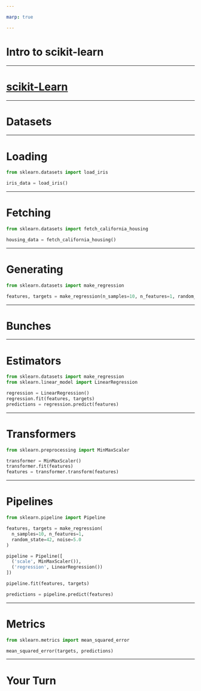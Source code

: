 ```yaml
---

marp: true

---
```


<style>
img[alt~="center"] {
  display: block;
  margin: 0 auto;
}
</style>

# Intro to scikit-learn

---

# [scikit-Learn](https://scikit-learn.org)

<!--
* Scikit-learn.org is the primary website for the scikit-learn project. Here you will find information pertaining to scikit-learn, including instructions on installation, documentation, and even the project source code.
* Let's take a few moments to look around the project website.

@Exercise (10 minutes) {
*Either navigate to scikit-learn.org on your own computer and present your computer screen to the students (recommended), or ask them to open their laptops to scikit-learn.org. Take the time to point out the following elements on the website:
  * The classification, regression, clustering, dimensionality reduction, model selection, and preprocessing sections on the main page. These represent core groupings of features provided by scikit-learn.
  * *The top-page navigation with links on how to install the toolkit, documentation, and examples.
  * *The banner on the upper right corner that says "Fork me on GitHub." This leads to the source code.
  * *When you click the 'Documentation' drop-down in the upper navigation, it tells you the current stable version and has a *link to 'All available versions.' Tell students to be sure to check the version of scikit-learn they're working with once they start the colab.
  * *The 'Examples' linked in the top navigation are not just API usage examples; they also contain some interesting machine learning insights.
}
-->

---

# Datasets

<!--
Scikit-learn comes with support for acquiring and generating datasets. The library even comes packaged with some datasets that are commonly used for exploring new models.
Let's look at some of the ways you can acquire data with scikit-learn.
-->

---

# Loading

```python
from sklearn.datasets import load_iris

iris_data = load_iris()
```

<!--
Scikit-learn has a few datasets that are installed alongside the library. To access these datasets, you can rely on load functions like the load_iris function shown in this example.
-->

---

# Fetching

```python
from sklearn.datasets import fetch_california_housing

housing_data = fetch_california_housing()
```


<!--
Some common datasets aren't installed alongside scikit-learn, but the library does know how to access them. For these datasets, we use 'fetch' functions, which pull the dataset down from the internet if necessary.

-->

---

# Generating


```python
from sklearn.datasets import make_regression

features, targets = make_regression(n_samples=10, n_features=1, random_state=42)
```

<!--
Finally, sometimes it makes more sense to generate a dataset from scratch. For this, we can use one of the many generator functions provided by scikit-learn.

-->

---

# Bunches

<!--
Bunch objects are scikit-learn objects that are often used to store datasets. If you find yourself using a load or fetch method, you'll likely encounter a Bunch object.
The lab for this lesson provides more details on Bunch objects and explores the data stored within them. You'll encounter data that is composed of named features, as well as target values paired with sets of features.

For the most part, we will convert scikit-learn Bunch objects into Pandas DataFrame objects or TensorFlow dataset objects. The aforementioned objects are more easily integrated with the methods and frameworks we will cover in this course. 
-->

---

# Estimators

```python
from sklearn.datasets import make_regression
from sklearn.linear_model import LinearRegression

regression = LinearRegression()
regression.fit(features, targets)
predictions = regression.predict(features)
```

<!--
Most of the models in scikit-learn are considered estimators. An estimator is expected to implement two methods: fit and predict.
* Fit is used to train the model. At a minimum, it is passed the feature data used to train the model. In supervised models, it is also passed the target data.
* Predict is used to get predictions from the model. This method is passed features and returns target predictions.


-->

---

# Transformers

```python
from sklearn.preprocessing import MinMaxScaler

transformer = MinMaxScaler()
transformer.fit(features)
features = transformer.transform(features)
```

<!--
In practice, it is rare that you will get perfectly clean data that is ready to feed into your model for training. Most of the time you will need to perform some type of cleaning on the data first.

Transformers implement fit and transform methods. The fit method calculates parameters necessary to perform the data transformation. Transform actually applies the transformation. There is a convenience fit_transform method that performs both fitting and transformation in one method call.

-->

---

# Pipelines
```python
from sklearn.pipeline import Pipeline

features, targets = make_regression(
  n_samples=10, n_features=1, 
  random_state=42, noise=5.0
)

pipeline = Pipeline([
  ('scale', MinMaxScaler()),
  ('regression', LinearRegression())
])

pipeline.fit(features, targets)

predictions = pipeline.predict(features)
```

<!--
It isn't a coincidence that transformers have fit and transform methods and that models have fit methods. The common interface across classes allows scikit-learn to create pipelines for data processing and model building.

A pipeline is simply a series of transformers, often with an estimator at the end.
-->

---

# Metrics

```python 
from sklearn.metrics import mean_squared_error

mean_squared_error(targets, predictions)
```

<!--
Scikit-learn also comes with many functions for measuring model performance in the metrics package.

In this case, we are calculating the mean squared error. (In the Introduction to Regression lesson, you saw L1, L2, and MSE.)
-->

---

# Your Turn

<!--
*It may be helpful to scroll through the lab associated with this unit and point out to the students the key ideas we covered here.*

-->
